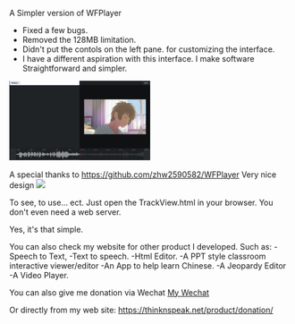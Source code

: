 A Simpler version of WFPlayer
- Fixed a few bugs.
- Removed the 128MB limitation.
- Didn't put the contols on the left pane. for customizing the interface.
- I have a different aspiration with this interface.
I make software Straightforward and simpler.
 
<img src="https://github.com/DCWizard/TrackView/blob/main/Preview.png" style="width:50%;">


A special thanks to 
https://github.com/zhw2590582/WFPlayer
Very nice design 
 <img src="https://github.com/zhw2590582/WFPlayer/blob/master/images/screenshot.png">


To see, to use... ect.
Just open the TrackView.html in your browser. 
You don't even need a web server.

Yes, it's that simple.

You can also check my website for other product I developed.
Such as: 
-Speech to Text, 
-Text to speech. 
-Html Editor.
-A PPT style classroom interactive viewer/editor
-An App to help learn Chinese.
-A Jeopardy Editor
-A Video Player. 

You can also give me donation via Wechat <a href="https://github.com/DCWizard/TrackView/blob/main/NewPay.png">My Wechat</a>

Or directly from my web site: https://thinknspeak.net/product/donation/

